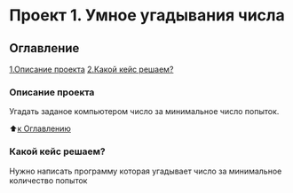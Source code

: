 # Проект 1. Умное угадывания числа

## Оглавление

[1.Описание проекта](https://github.com/Vladimir31416/my_data_science/tree/main/project1/README.md#Описание-проекта)
[2.Какой кейс решаем?](https://github.com/Vladimir31416/my_data_science/tree/main/project1/README.md#Какой-кейс-решаем?)

### Описание проекта
Угадать заданое компьютером число за минимальное число попыток.

:arrow_up:[к Оглавлению](https://github.com/Vladimir31416/my_data_science/tree/main/project1/README.md#Оглавление)

### Какой кейс решаем?
Нужно написать программу которая угадывает число за минимальное количество попыток